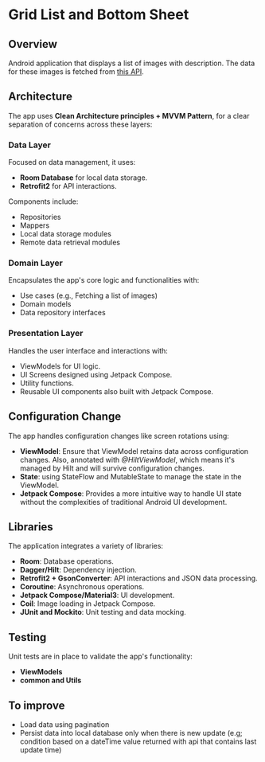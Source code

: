 # Grid List and Bottom Sheet

## Overview

Android application that displays a list of images with description. The data for these images is fetched from [this API](https://static.leboncoin.fr/img/shared/technical-test.json).

## Architecture

The app uses **Clean Architecture principles + MVVM Pattern**, for  a clear separation of concerns across these layers:

### Data Layer
Focused on data management, it uses:
- **Room Database** for local data storage.
- **Retrofit2** for API interactions.

Components include:
- Repositories
- Mappers
- Local data storage modules
- Remote data retrieval modules

### Domain Layer
Encapsulates the app's core logic and functionalities with:
- Use cases (e.g., Fetching a list of images)
- Domain models
- Data repository interfaces

### Presentation Layer
Handles the user interface and interactions with:
- ViewModels for UI logic.
- UI Screens designed using Jetpack Compose.
- Utility functions.
- Reusable UI components also built with Jetpack Compose.

## Configuration Change

The app handles configuration changes like screen rotations using:

- **ViewModel**: Ensure that ViewModel retains data across configuration changes. Also, annotated with *@HiltViewModel*, which means it's managed by Hilt and will survive configuration changes.
- **State**: using StateFlow and MutableState to manage the state in the ViewModel.
- **Jetpack Compose**: Provides a more intuitive way to handle UI state without the complexities of traditional Android UI development.

## Libraries

The application integrates a variety of libraries:

- **Room**: Database operations.
- **Dagger/Hilt**: Dependency injection.
- **Retrofit2 + GsonConverter**: API interactions and JSON data processing.
- **Coroutine**: Asynchronous operations.
- **Jetpack Compose/Material3**: UI development.
- **Coil**: Image loading in Jetpack Compose.
- **JUnit and Mockito**: Unit testing and data mocking.

## Testing

Unit tests are in place to validate the app's functionality:

- **ViewModels**
- **common and Utils**

## To improve
- Load data using pagination
- Persist data into local database only when there is new update (e.g; condition based on a dateTime value returned with api that contains last update time)


